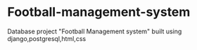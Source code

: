 # Football-management-system
Database project "Football Management system" built using django,postgresql,html,css
